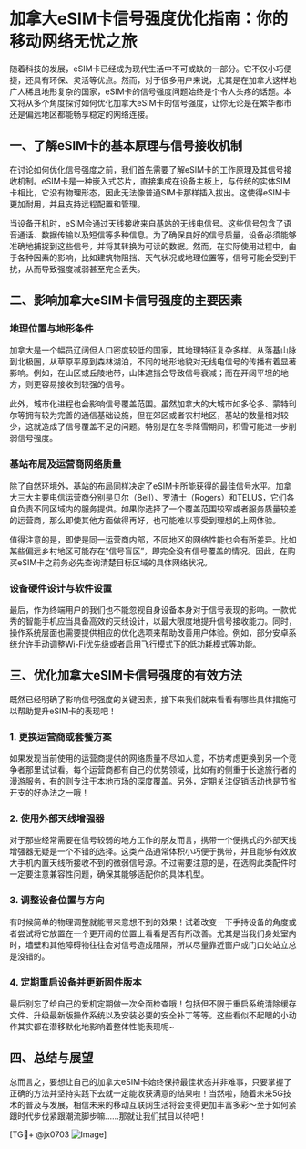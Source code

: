 # 加拿大eSIM卡信号强度优化指南：你的移动网络无忧之旅

随着科技的发展，eSIM卡已经成为现代生活中不可或缺的一部分。它不仅小巧便捷，还具有环保、灵活等优点。然而，对于很多用户来说，尤其是在加拿大这样地广人稀且地形复杂的国家，eSIM卡的信号强度问题始终是个令人头疼的话题。本文将从多个角度探讨如何优化加拿大eSIM卡的信号强度，让你无论是在繁华都市还是偏远地区都能畅享稳定的网络连接。

## 一、了解eSIM卡的基本原理与信号接收机制

在讨论如何优化信号强度之前，我们首先需要了解eSIM卡的工作原理及其信号接收机制。eSIM卡是一种嵌入式芯片，直接集成在设备主板上，与传统的实体SIM卡相比，它没有物理形态，因此无法像普通SIM卡那样插入拔出。这使得eSIM卡更加耐用，并且支持远程配置和管理。

当设备开机时，eSIM会通过天线接收来自基站的无线电信号。这些信号包含了语音通话、数据传输以及短信等多种信息。为了确保良好的信号质量，设备必须能够准确地捕捉到这些信号，并将其转换为可读的数据。然而，在实际使用过程中，由于各种因素的影响，比如建筑物阻挡、天气状况或地理位置等，信号可能会受到干扰，从而导致强度减弱甚至完全丢失。

## 二、影响加拿大eSIM卡信号强度的主要因素

### 地理位置与地形条件

加拿大是一个幅员辽阔但人口密度较低的国家，其地理特征复杂多样。从落基山脉到北极圈，从草原平原到森林湖泊，不同的地形地貌对无线电信号的传播有着显著影响。例如，在山区或丘陵地带，山体遮挡会导致信号衰减；而在开阔平坦的地方，则更容易接收到较强的信号。

此外，城市化进程也会影响信号覆盖范围。虽然加拿大的大城市如多伦多、蒙特利尔等拥有较为完善的通信基础设施，但在郊区或者农村地区，基站的数量相对较少，这就造成了信号覆盖不足的问题。特别是在冬季降雪期间，积雪可能进一步削弱信号强度。

### 基站布局及运营商网络质量

除了自然环境外，基站的布局同样决定了eSIM卡所能获得的最佳信号水平。加拿大三大主要电信运营商分别是贝尔（Bell）、罗渣士（Rogers）和TELUS，它们各自负责不同区域内的服务提供。如果你选择了一个覆盖范围较窄或者服务质量较差的运营商，那么即使其他方面做得再好，也可能难以享受到理想的上网体验。

值得注意的是，即使是同一运营商内部，不同地区的网络性能也会有所差异。比如某些偏远乡村地区可能存在“信号盲区”，即完全没有信号覆盖的情况。因此，在购买eSIM卡之前务必先查询清楚目标区域的具体网络状况。

### 设备硬件设计与软件设置

最后，作为终端用户的我们也不能忽视自身设备本身对于信号表现的影响。一款优秀的智能手机应当具备高效的天线设计，以最大限度地提升信号接收能力。同时，操作系统层面也需要提供相应的优化选项来帮助改善用户体验。例如，部分安卓系统允许手动调整Wi-Fi优先级或者启用飞行模式下的低功耗模式等功能。

## 三、优化加拿大eSIM卡信号强度的有效方法

既然已经明确了影响信号强度的关键因素，接下来我们就来看看有哪些具体措施可以帮助提升eSIM卡的表现吧！

### 1. 更换运营商或套餐方案

如果发现当前使用的运营商提供的网络质量不尽如人意，不妨考虑更换到另一个竞争者那里试试看。每个运营商都有自己的优势领域，比如有的侧重于长途旅行者的漫游服务，有的则专注于本地市场的深度覆盖。另外，定期关注促销活动也是节省开支的好办法之一哦！

### 2. 使用外部天线增强器

对于那些经常需要在信号较弱的地方工作的朋友而言，携带一个便携式的外部天线增强器无疑是一个不错的选择。这类产品通常体积小巧便于携带，并且能够有效放大手机内置天线所接收不到的微弱信号源。不过需要注意的是，在选购此类配件时一定要注意兼容性问题，确保其能够适配你的具体机型。

### 3. 调整设备位置与方向

有时候简单的物理调整就能带来意想不到的效果！试着改变一下手持设备的角度或者尝试将它放置在一个更开阔的位置上看看是否有所改善。尤其是当我们身处室内时，墙壁和其他障碍物往往会对信号造成阻隔，所以尽量靠近窗户或门口处站立总是没错的。

### 4. 定期重启设备并更新固件版本

最后别忘了给自己的爱机定期做一次全面检查哦！包括但不限于重启系统清除缓存文件、升级最新版操作系统以及安装必要的安全补丁等等。这些看似不起眼的小动作其实都在潜移默化地影响着整体性能表现呢~

## 四、总结与展望

总而言之，要想让自己的加拿大eSIM卡始终保持最佳状态并非难事，只要掌握了正确的方法并坚持实践下去就一定能收获满意的结果啦！当然啦，随着未来5G技术的普及与发展，相信未来的移动互联网生活将会变得更加丰富多彩～至于如何紧跟时代步伐紧跟潮流脚步嘛……那就让我们拭目以待吧！

[TG💪+ @jx0703 ![Image](https://github.com/user-attachments/assets/dbca1d08-cadb-493c-b0ec-ad6f7a83f270)]